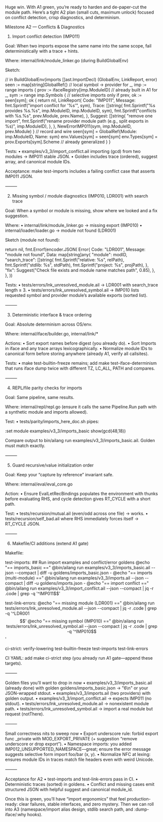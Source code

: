 Huge win. With A1 green, you’re ready to harden and de-paper-cut the module path. Here’s a tight A2 plan (small cuts, maximum unlock) focused on conflict detection, crisp diagnostics, and determinism.

Milestone A2 — Conflicts & Diagnostics

1) Import conflict detection (IMP011)

Goal: When two imports expose the same name into the same scope, fail deterministically with a trace + hints.

Where: internal/link/module_linker.go (during BuildGlobalEnv)

Sketch:

// in BuildGlobalEnv(imports []ast.ImportDecl) (GlobalEnv, LinkReport, error)
seen := map[string]GlobalRef{} // local symbol -> provider
for _, imp := range imports {
    prov := ifaceRegistry[imp.ModuleID] // already built in A1
    for _, sym := range imp.Symbols {   // selective imports only
        if prev, ok := seen[sym]; ok {
            return nil, LinkReport{
                Code: "IMP011",
                Message: fmt.Sprintf("import conflict for '%s'", sym),
                Trace: []string{
                    fmt.Sprintf("%s provides %s.%s", imp.ModuleID, imp.ModuleID, sym),
                    fmt.Sprintf("conflicts with %s.%s", prev.Module, prev.Name),
                },
                Suggest: []string{
                    "remove one import",
                    fmt.Sprintf("rename provider module path (e.g., split exports in %s)", imp.ModuleID),
                },
            }, NewErrorIMP011(sym, imp.ModuleID, prev.Module)
        }
        // record and wire
        seen[sym] = GlobalRef{Module: imp.ModuleID, Name: sym}
        env.Values[sym] = seen[sym]
        env.Types[sym] = prov.Exports[sym].Scheme // already generalized
    }
}

Tests:
	•	examples/v3_3/import_conflict.ail importing (gcd) from two modules → IMP011 stable JSON.
	•	Golden includes trace (ordered), suggest array, and canonical module IDs.

Acceptance: make test-imports includes a failing conflict case that asserts IMP011 JSON.

⸻

2) Missing symbol / module diagnostics (IMP010, LDR001) with search trace

Goal: When a symbol or module is missing, show where we looked and a fix suggestion.

Where:
	•	internal/link/module_linker.go → missing export (IMP010)
	•	internal/loader/loader.go → module not found (LDR001)

Sketch (module not found):

return nil, fmt.Errorf(encoder.JSON(
  Error{
    Code: "LDR001",
    Message: "module not found",
    Data: map[string]any{
      "module": modID,
      "search_trace": []string{
        fmt.Sprintf("relative: %s", relPath),
        fmt.Sprintf("stdlib: %s", stdPath),
        fmt.Sprintf("project: %s", projPath),
      },
      "fix": Suggest("Check file exists and module name matches path", 0.85),
    },
  },
))

Tests:
	•	tests/errors/lnk_unresolved_module.ail → LDR001 with search_trace length ≥ 3.
	•	tests/errors/lnk_unresolved_symbol.ail → IMP010 lists requested symbol and provider module’s available exports (sorted list).

⸻

3) Deterministic interface & trace ordering

Goal: Absolute determinism across OS/env.

Where: internal/iface/builder.go, internal/link/*

Actions:
	•	Sort export names before digest (you already do).
	•	Sort Imports in iface and any trace arrays lexicographically.
	•	Normalize module IDs to canonical form before storing anywhere (already A1, verify all callsites).

Tests:
	•	make test-builtin-freeze remains; add make test-iface-determinism that runs iface dump twice with different TZ, LC_ALL, PATH and compares.

⸻

4) REPL/file parity checks for imports

Goal: Same pipeline, same results.

Where: internal/repl/repl.go (ensure it calls the same Pipeline.Run path with a synthetic module and imports allowed).

Test:
	•	tests/parity/imports_here_doc.sh pipes:

:set module examples/v3_3/imports_basic
show(gcd(48,18))

Compare output to bin/ailang run examples/v3_3/imports_basic.ail. Golden must match exactly.

⸻

5) Guard recursive/value initialization order

Goal: Keep your “capture by reference” invariant safe.

Where: internal/eval/eval_core.go

Action:
	•	Ensure EvalLetRecBindings populates the environment with thunks before evaluating RHS, and cycle detection gives RT_CYCLE with a short path.

Test:
	•	tests/recursion/mutual.ail (even/odd across one file) → works.
	•	tests/recursion/self_bad.ail where RHS immediately forces itself → RT_CYCLE JSON.

⸻

6) Makefile/CI additions (extend A1 gate)

Makefile:

test-imports: ## Run import examples and conflict/error goldens
	@echo "== imports_basic =="
	@bin/ailang run examples/v3_3/imports_basic.ail --json --compact | diff -u goldens/imports_basic.json -
	@echo "== imports (multi-module) =="
	@bin/ailang run examples/v3_3/imports.ail --json --compact | diff -u goldens/imports.json -
	@echo "== import conflict =="
	@bin/ailang run examples/v3_3/import_conflict.ail --json --compact | jq -r .code | grep -q '^IMP011$$'

test-link-errors:
	@echo "== missing module (LDR001) =="
	@bin/ailang run tests/errors/lnk_unresolved_module.ail --json --compact | jq -r .code | grep -q '^LDR001$$'
	@echo "== missing symbol (IMP010) =="
	@bin/ailang run tests/errors/lnk_unresolved_symbol.ail --json --compact | jq -r .code | grep -q '^IMP010$$'

ci-strict: verify-lowering test-builtin-freeze test-imports test-link-errors

CI YAML: add make ci-strict step (you already run A1 gate—append these targets).

⸻

Golden files you’ll want to drop in now
	•	examples/v3_3/imports_basic.ail (already done) with golden goldens/imports_basic.json → "6\n" or your JSON-wrapped stdout.
	•	examples/v3_3/imports.ail (two providers) with golden output.
	•	examples/v3_3/import_conflict.ail → expects IMP011 (no stdout).
	•	tests/errors/lnk_unresolved_module.ail → nonexistent module path.
	•	tests/errors/lnk_unresolved_symbol.ail → import a real module but request (notThere).

⸻

Small correctness nits to sweep now
	•	Export underscore rule: forbid export func _private with MOD_EXPORT_PRIVATE (+ suggestion “remove underscore or drop export”).
	•	Namespace imports: you added IMP012_UNSUPPORTED_NAMESPACE—great; ensure the error message suggests selective form import foo/bar (x, y).
	•	Normalize NFC at lexing: ensures module IDs in traces match file headers even with weird Unicode.

⸻

Acceptance for A2
	•	test-imports and test-link-errors pass in CI.
	•	Deterministic traces (sorted) in goldens.
	•	Conflict and missing cases emit structured JSON with helpful suggest and canonical module_id.

Once this is green, you’ll have “import ergonomics” that feel production-ready: clear failures, stable interfaces, and zero mystery. Then we can roll into A3 (namespace/import alias design, stdlib search path, and :dump-iface/:why hooks).